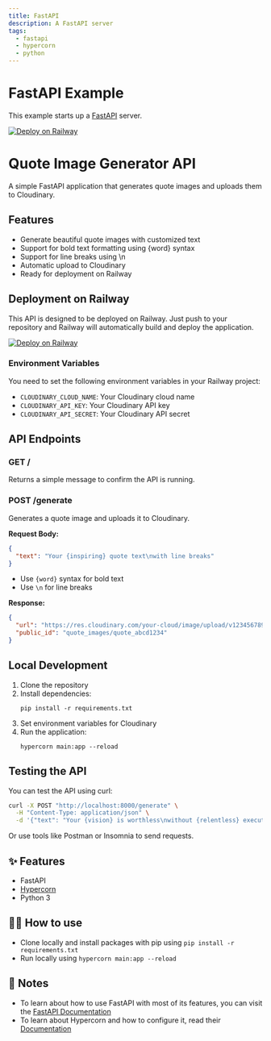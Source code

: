 ```yaml
---
title: FastAPI
description: A FastAPI server
tags:
  - fastapi
  - hypercorn
  - python
---
```


# FastAPI Example

This example starts up a [FastAPI](https://fastapi.tiangolo.com/) server.

[![Deploy on Railway](https://railway.app/button.svg)](https://railway.app/template/-NvLj4?referralCode=CRJ8FE)

# Quote Image Generator API

A simple FastAPI application that generates quote images and uploads them to Cloudinary.

## Features

- Generate beautiful quote images with customized text
- Support for bold text formatting using {word} syntax
- Support for line breaks using \n
- Automatic upload to Cloudinary
- Ready for deployment on Railway

## Deployment on Railway

This API is designed to be deployed on Railway. Just push to your repository and Railway will automatically build and deploy the application.

[![Deploy on Railway](https://railway.app/button.svg)](https://railway.app/template/-NvLj4?referralCode=CRJ8FE)

### Environment Variables

You need to set the following environment variables in your Railway project:

- `CLOUDINARY_CLOUD_NAME`: Your Cloudinary cloud name
- `CLOUDINARY_API_KEY`: Your Cloudinary API key
- `CLOUDINARY_API_SECRET`: Your Cloudinary API secret

## API Endpoints

### GET /

Returns a simple message to confirm the API is running.

### POST /generate

Generates a quote image and uploads it to Cloudinary.

**Request Body:**

```json
{
  "text": "Your {inspiring} quote text\nwith line breaks"
}
```

- Use `{word}` syntax for bold text
- Use `\n` for line breaks

**Response:**

```json
{
  "url": "https://res.cloudinary.com/your-cloud/image/upload/v1234567890/quote_images/quote_abcd1234.png",
  "public_id": "quote_images/quote_abcd1234"
}
```

## Local Development

1. Clone the repository
2. Install dependencies:
   ```
   pip install -r requirements.txt
   ```
3. Set environment variables for Cloudinary
4. Run the application:
   ```
   hypercorn main:app --reload
   ```

## Testing the API

You can test the API using curl:

```bash
curl -X POST "http://localhost:8000/generate" \
  -H "Content-Type: application/json" \
  -d '{"text": "Your {vision} is worthless\nwithout {relentless} execution."}'
```

Or use tools like Postman or Insomnia to send requests.

## ✨ Features

- FastAPI
- [Hypercorn](https://hypercorn.readthedocs.io/)
- Python 3

## 💁‍♀️ How to use

- Clone locally and install packages with pip using `pip install -r requirements.txt`
- Run locally using `hypercorn main:app --reload`

## 📝 Notes

- To learn about how to use FastAPI with most of its features, you can visit the [FastAPI Documentation](https://fastapi.tiangolo.com/tutorial/)
- To learn about Hypercorn and how to configure it, read their [Documentation](https://hypercorn.readthedocs.io/)
